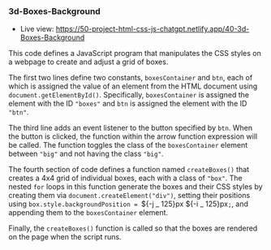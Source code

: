 ### 3d-Boxes-Background

- Live view: https://50-project-html-css-js-chatgpt.netlify.app/40-3d-Boxes-Background

This code defines a JavaScript program that manipulates the CSS styles on a webpage to create and adjust a grid of boxes.

The first two lines define two constants, `boxesContainer` and `btn`, each of which is assigned the value of an element from the HTML document using `document.getElementById()`. Specifically, `boxesContainer` is assigned the element with the ID `"boxes"` and `btn` is assigned the element with the ID `"btn"`.

The third line adds an event listener to the button specified by `btn`. When the button is clicked, the function within the arrow function expression will be called. The function toggles the class of the `boxesContainer` element between `"big"` and not having the class `"big"`.

The fourth section of code defines a function named `createBoxes()` that creates a 4x4 grid of individual boxes, each with a class of `"box"`. The nested `for` loops in this function generate the boxes and their CSS styles by creating them via `document.createElement("div")`, setting their positions using `box.style.backgroundPosition = `${-j _ 125}px ${-i _ 125}px`;`, and appending them to the `boxesContainer` element.

Finally, the `createBoxes()` function is called so that the boxes are rendered on the page when the script runs.
